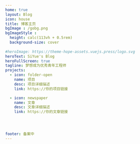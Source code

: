 ```yaml
---
home: true
layout: Blog
icon: house
title: 博客主页
bgImage : /gobg.png
bgImageStyle :
  height: calc(113vh + 0.5rem)
  background-size: cover
  
#heroImage: https://theme-hope-assets.vuejs.press/logo.svg
heroText: SiYue's Blog
heroFullScreen: true
tagline: 梦想成为优秀青年工程师
projects:
  - icon: folder-open
    name: 项目
    desc: 项目详细描述
    link: https://你的项目链接

  - icon: newspaper
    name: 文章
    desc: 文章详细描述
    link: https://你的文章链接




footer: 备案中
---
```


